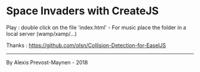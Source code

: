 # Space Invaders with CreateJS

Play : double click on the file 'index.html' - For music place the folder in a local server (wamp/xamp/...)

Thanks : https://github.com/olsn/Collision-Detection-for-EaselJS

-----------------------------------------------------------------------------------------------------------------

By Alexis Prevost-Maynen - 2018
